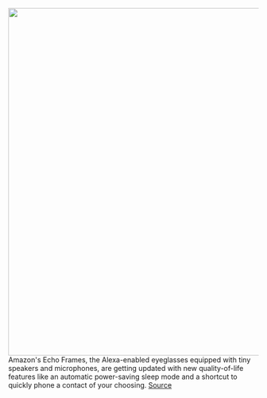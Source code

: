 <img src='https://cdn.vox-cdn.com/thumbor/_p-WjxPq1cgagxfzeuIVH6xGszw=/0x0:1997x1332/1200x800/filters:focal(840x507:1158x825)/cdn.vox-cdn.com/uploads/chorus_image/image/70051349/Modern_Tortoise__Sunglasses.0.jpg' width='700px' /><br/>
Amazon's Echo Frames, the Alexa-enabled eyeglasses equipped with tiny speakers and microphones, are getting updated with new quality-of-life features like an automatic power-saving sleep mode and a shortcut to quickly phone a contact of your choosing.
<a href='https://www.theverge.com/2021/10/27/22748242/amazon-echo-frames-sleep-mode-top-contact-auto-volume-wake-word-ios-sms'> Source <a/>
